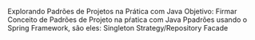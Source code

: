 Explorando Padrões de Projetos na Prática com Java
Objetivo:
Firmar Conceito de Padrões de Projeto na pŕatica com Java
Ppadrões usando o Spring Framework, são eles:
Singleton
Strategy/Repository
Facade
